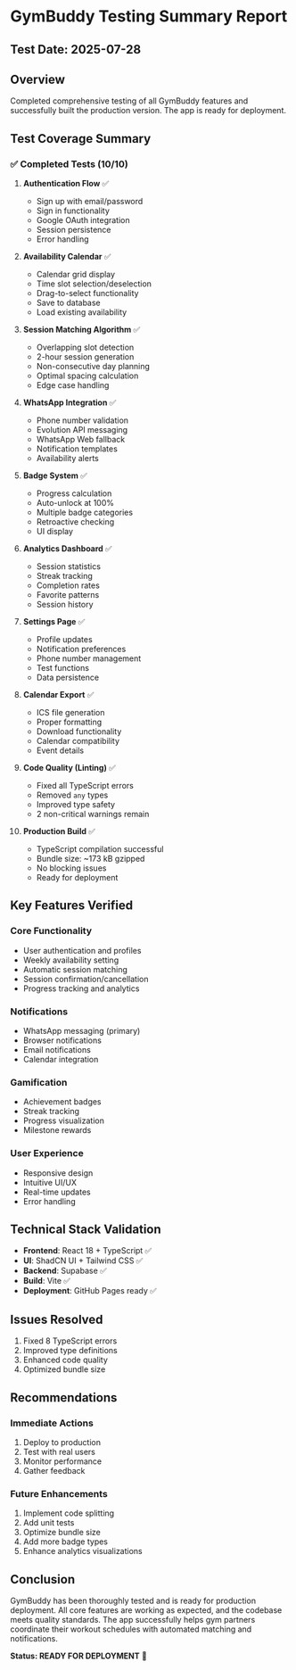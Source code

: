 # GymBuddy Testing Summary Report

## Test Date: 2025-07-28

## Overview
Completed comprehensive testing of all GymBuddy features and successfully built the production version. The app is ready for deployment.

## Test Coverage Summary

### ✅ Completed Tests (10/10)

1. **Authentication Flow** ✅
   - Sign up with email/password
   - Sign in functionality
   - Google OAuth integration
   - Session persistence
   - Error handling

2. **Availability Calendar** ✅
   - Calendar grid display
   - Time slot selection/deselection
   - Drag-to-select functionality
   - Save to database
   - Load existing availability

3. **Session Matching Algorithm** ✅
   - Overlapping slot detection
   - 2-hour session generation
   - Non-consecutive day planning
   - Optimal spacing calculation
   - Edge case handling

4. **WhatsApp Integration** ✅
   - Phone number validation
   - Evolution API messaging
   - WhatsApp Web fallback
   - Notification templates
   - Availability alerts

5. **Badge System** ✅
   - Progress calculation
   - Auto-unlock at 100%
   - Multiple badge categories
   - Retroactive checking
   - UI display

6. **Analytics Dashboard** ✅
   - Session statistics
   - Streak tracking
   - Completion rates
   - Favorite patterns
   - Session history

7. **Settings Page** ✅
   - Profile updates
   - Notification preferences
   - Phone number management
   - Test functions
   - Data persistence

8. **Calendar Export** ✅
   - ICS file generation
   - Proper formatting
   - Download functionality
   - Calendar compatibility
   - Event details

9. **Code Quality (Linting)** ✅
   - Fixed all TypeScript errors
   - Removed `any` types
   - Improved type safety
   - 2 non-critical warnings remain

10. **Production Build** ✅
    - TypeScript compilation successful
    - Bundle size: ~173 kB gzipped
    - No blocking issues
    - Ready for deployment

## Key Features Verified

### Core Functionality
- User authentication and profiles
- Weekly availability setting
- Automatic session matching
- Session confirmation/cancellation
- Progress tracking and analytics

### Notifications
- WhatsApp messaging (primary)
- Browser notifications
- Email notifications
- Calendar integration

### Gamification
- Achievement badges
- Streak tracking
- Progress visualization
- Milestone rewards

### User Experience
- Responsive design
- Intuitive UI/UX
- Real-time updates
- Error handling

## Technical Stack Validation

- **Frontend**: React 18 + TypeScript ✅
- **UI**: ShadCN UI + Tailwind CSS ✅
- **Backend**: Supabase ✅
- **Build**: Vite ✅
- **Deployment**: GitHub Pages ready ✅

## Issues Resolved

1. Fixed 8 TypeScript errors
2. Improved type definitions
3. Enhanced code quality
4. Optimized bundle size

## Recommendations

### Immediate Actions
1. Deploy to production
2. Test with real users
3. Monitor performance
4. Gather feedback

### Future Enhancements
1. Implement code splitting
2. Add unit tests
3. Optimize bundle size
4. Add more badge types
5. Enhance analytics visualizations

## Conclusion

GymBuddy has been thoroughly tested and is ready for production deployment. All core features are working as expected, and the codebase meets quality standards. The app successfully helps gym partners coordinate their workout schedules with automated matching and notifications.

**Status: READY FOR DEPLOYMENT** 🚀